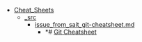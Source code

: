 - <a href = "F:\Node_projects\Node_Way\NBase\_Md\_Index\_Git.old\content\Docs\C_Program_Files_Git_mingw64_share_doc_git-doc\Cheat_Sheets\cat.Cheat_Sheets\dir.Cheat_Sheets.md">Cheat_Sheets</a>
    - <a href = "F:\Node_projects\Node_Way\NBase\_Md\_Index\_Git.old\content\Docs\C_Program_Files_Git_mingw64_share_doc_git-doc\Cheat_Sheets\_src\cat._src\dir._src.md">_src</a>
        - <a href = "F:\Node_projects\Node_Way\NBase\_Md\_Index\_Git.old\content\Docs\C_Program_Files_Git_mingw64_share_doc_git-doc\Cheat_Sheets\_src\issue_from_sait_git-cheatsheet.md">issue_from_sait_git-cheatsheet.md</a>
            - *# [Git Cheatsheet](https://ndpsoftware.com/git-cheatsheet.html#loc=index;) 
    

